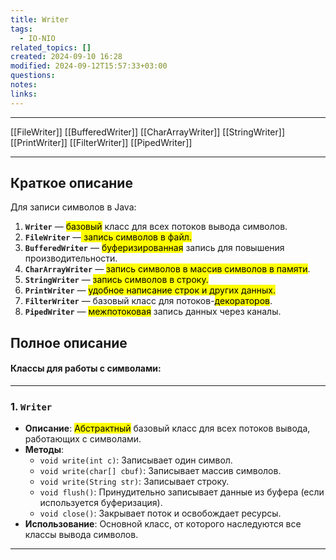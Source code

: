 ```yaml
---
title: Writer
tags:
  - IO-NIO
related_topics: []
created: 2024-09-10 16:28
modified: 2024-09-12T15:57:33+03:00
questions: 
notes: 
links: 
---
```


---
[[FileWriter]]
[[BufferedWriter]]
[[CharArrayWriter]]
[[StringWriter]]
[[PrintWriter]]
[[FilterWriter]]
[[PipedWriter]]

----
## Краткое описание
Для записи символов в Java:

1. **`Writer`** — <mark class="hltr-yellow">базовый</mark> класс для всех потоков вывода символов.
2. **`FileWriter`** —<mark class="hltr-purple"> запись символов в файл.</mark>
3. **`BufferedWriter`** — <mark class="hltr-purple">буферизированная</mark> запись для повышения производительности.
4. **`CharArrayWriter`** — <mark class="hltr-blue">запись символов в массив символов в памяти</mark>.
5. **`StringWriter`** — <mark class="hltr-blue">запись символов в строку.</mark>
6. **`PrintWriter`** — <mark class="hltr-yellow">удобное написание строк и других данных.</mark>
7. **`FilterWriter`** — базовый класс для потоков-<mark class="hltr-yellow">декораторов</mark>.
8. **`PipedWriter`** — <mark class="hltr-orange">межпотоковая</mark> запись данных через каналы.


## Полное описание
#### Классы для работы с символами:

---

### 1. **`Writer`**

- **Описание**: <mark class="hltr-red">Абстрактный</mark> базовый класс для всех потоков вывода, работающих с символами.
- **Методы**:
    - `void write(int c)`: Записывает один символ.
    - `void write(char[] cbuf)`: Записывает массив символов.
    - `void write(String str)`: Записывает строку.
    - `void flush()`: Принудительно записывает данные из буфера (если используется буферизация).
    - `void close()`: Закрывает поток и освобождает ресурсы.
- **Использование**: Основной класс, от которого наследуются все классы вывода символов.

---
